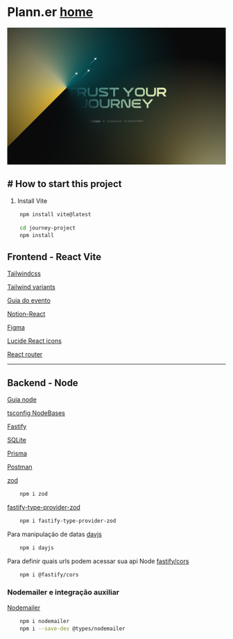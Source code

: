 # Plann.er [home](./src/app.tsx)

![NLW journey trip](./src/assets/nlwtrip.png)

## # How to start this project

1. Install Vite

```bash
    npm install vite@latest
```

```bash
    cd journey-project
    npm install
```

## Frontend - React Vite

[Tailwindcss](https://tailwind.com)

[Tailwind variants](https://www.tailwind-variants.org/)

[Guia do evento](https://efficient-sloth-d85.notion.site/NLW-JOURNEY-Guia-do-evento-c16d91a2edc64f8182585d4bec6d33e9#8b3e9c84726d480eaf57b615ee16fec2)

[Notion-React](https://efficient-sloth-d85.notion.site/ReactJS-914c8f879c2a41c2b116c91d19bfad27#31ddf6673e8b48bba3c15830c6f6a383)

[Figma](https://www.figma.com/design/bFjE2EeIFJINrGjC0vi2w6/NLW-Journey-%E2%80%A2-Planejador-de-viagem-(Community)?node-id=7105-991&t=9C0jyTGHqqK1uXAZ-0)

[Lucide React icons](https://lucide.dev/guide/packages/lucide-react)

[React router](https://reactrouter.com/en/main)

---

## Backend - Node

[Guia node](https://efficient-sloth-d85.notion.site/Node-js-e7ea59307a1d47c08a3272d81afb312f)

[tsconfig NodeBases](https://github.com/tsconfig/bases)

[Fastify](https://fastify.dev/)

[SQLite](https://www.prisma.io/docs/orm/overview/databases/sqlite)

[Prisma](https://www.prisma.io/)

[Postman](https://www.postman.com/)

[zod](https://zod.dev/)

```bash
    npm i zod
```

[fastify-type-provider-zod](https://github.com/turkerdev/fastify-type-provider-zod)

```bash
    npm i fastify-type-provider-zod
```

Para manipulação de datas
[dayjs](https://day.js.org/en/)

```bash
    npm i dayjs
```

Para definir quais urls podem acessar sua api Node
[fastify/cors](https://github.com/fastify/fastify-cors)

```bash
    npm i @fastify/cors
```

### Nodemailer e integração auxiliar

[Nodemailer](https://nodemailer.com/)

```bash
    npm i nodemailer
    npm i --save-dev @types/nodemailer
```
